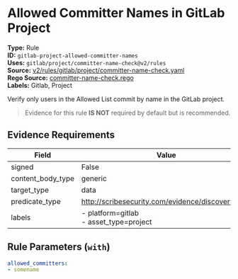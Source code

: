 # Allowed Committer Names in GitLab Project  
**Type:** Rule  
**ID:** `gitlab-project-allowed-committer-names`  
**Uses:** `gitlab/project/committer-name-check@v2/rules`  
**Source:** [v2/rules/gitlab/project/committer-name-check.yaml](https://github.com/scribe-public/sample-policies/v2/rules/gitlab/project/committer-name-check.yaml)  
**Rego Source:** [committer-name-check.rego](https://github.com/scribe-public/sample-policies/v2/rules/gitlab/project/committer-name-check.rego)  
**Labels:** Gitlab, Project  

Verify only users in the Allowed List commit by name in the GitLab project.

> Evidence for this rule **IS NOT** required by default but is recommended.


## Evidence Requirements  
| Field | Value |
|-------|-------|
| signed | False |
| content_body_type | generic |
| target_type | data |
| predicate_type | http://scribesecurity.com/evidence/discovery/v0.1 |
| labels | - platform=gitlab<br>- asset_type=project |

## Rule Parameters (`with`)  
```yaml
allowed_committers:
- somename
```

